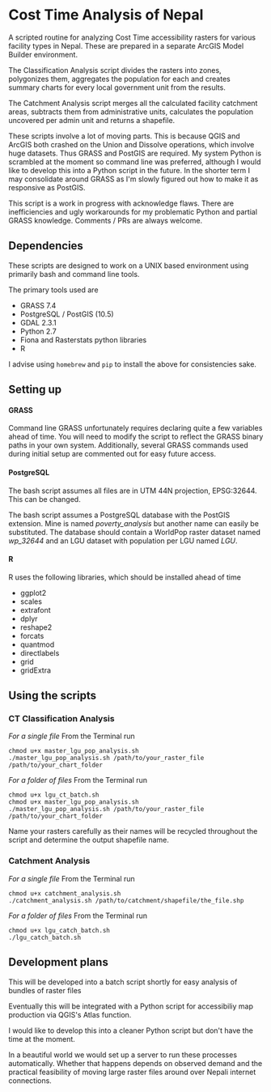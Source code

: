 # Cost Time Analysis of Nepal

A scripted routine for analyzing Cost Time accessibility rasters for various facility types in Nepal. These are prepared in a separate ArcGIS Model Builder environment.

The Classification Analysis script divides the rasters into zones, polygonizes them, aggregates the population for each and creates summary charts for every local government unit from the results.

The Catchment Analysis script merges all the calculated facility catchment areas, subtracts them from administrative units, calculates the population uncovered per admin unit and returns a shapefile.

These scripts involve a lot of moving parts. This is because QGIS and ArcGIS both crashed on the Union and Dissolve operations, which involve huge datasets. Thus GRASS and PostGIS are required. My system Python is scrambled at the moment so command line was preferred, although I would like to develop this into a Python script in the future. In the shorter term I may consolidate around GRASS as I'm slowly figured out how to make it as responsive as PostGIS.

This script is a work in progress with acknowledge flaws. There are inefficiencies and ugly workarounds for my problematic Python and partial GRASS knowledge. Comments / PRs are always welcome.

## Dependencies

These scripts are designed to work on a UNIX based environment using primarily bash and command line tools.

The primary tools used are
* GRASS 7.4
* PostgreSQL / PostGIS (10.5)
* GDAL 2.3.1
* Python 2.7
* Fiona and Rasterstats python libraries
* R

I advise using `homebrew` and `pip` to install the above for consistencies sake.

## Setting up

#### GRASS
Command line GRASS unfortunately requires declaring quite a few variables ahead of time. You will need to modify the script to reflect the GRASS binary paths in your own system. Additionally, several GRASS commands used during initial setup are commented out for easy future access.

#### PostgreSQL

The bash script assumes all files are in UTM 44N projection, EPSG:32644. This can be changed.

The bash script assumes a PostgreSQL database with the PostGIS extension. Mine is named _poverty_analysis_ but another name can easily be substituted. The database should contain a WorldPop raster dataset named _wp_32644_ and an LGU dataset with population per LGU named _LGU_.

#### R

R uses the following libraries, which should be installed ahead of time
* ggplot2
* scales
* extrafont
* dplyr
* reshape2
* forcats
* quantmod
* directlabels
* grid
* gridExtra

## Using the scripts

### CT Classification Analysis
*For a single file*
From the Terminal run
```
chmod u+x master_lgu_pop_analysis.sh
./master_lgu_pop_analysis.sh /path/to/your_raster_file /path/to/your_chart_folder
```

*For a folder of files*
From the Terminal run
```
chmod u+x lgu_ct_batch.sh
chmod u+x master_lgu_pop_analysis.sh
./master_lgu_pop_analysis.sh /path/to/your_raster_file /path/to/your_chart_folder
```

Name your rasters carefully as their names will be recycled throughout the script and determine the output shapefile name.

### Catchment Analysis
*For a single file*
From the Terminal run
```
chmod u+x catchment_analysis.sh
./catchment_analysis.sh /path/to/catchment/shapefile/the_file.shp
```

*For a folder of files*
From the Terminal run
```
chmod u+x lgu_catch_batch.sh
./lgu_catch_batch.sh
```

## Development plans

This will be developed into a batch script shortly for easy analysis of bundles of raster files

Eventually this will be integrated with a Python script for accessibiliy map production via QGIS's Atlas function.

I would like to develop this into a cleaner Python script but don't have the time at the moment.

In a beautiful world we would set up a server to run these processes automatically. Whether that happens depends on observed demand and the practical feasibility of moving large raster files around over Nepali internet connections.
